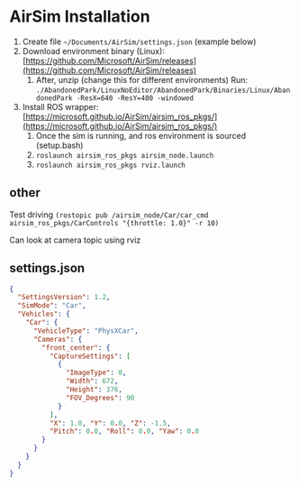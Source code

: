 # AirSim Installation

1. Create file `~/Documents/AirSim/settings.json` (example below)
2. Download environment binary (Linux): [https://github.com/Microsoft/AirSim/releases](https://github.com/Microsoft/AirSim/releases)
   1. After, unzip
(change this for different environments) Run: ``./AbandonedPark/LinuxNoEditor/AbandonedPark/Binaries/Linux/AbandonedPark -ResX=640 -ResY=480 -windowed``
3. Install ROS wrapper: [https://microsoft.github.io/AirSim/airsim_ros_pkgs/](https://microsoft.github.io/AirSim/airsim_ros_pkgs/)
   1. Once the sim is running, and ros environment is sourced (setup.bash)
   2. `roslaunch airsim_ros_pkgs airsim_node.launch `
   3. `roslaunch airsim_ros_pkgs rviz.launch`

## other 

Test driving `(rostopic pub /airsim_node/Car/car_cmd airsim_ros_pkgs/CarControls "{throttle: 1.0}" -r 10)`

Can look at camera topic using rviz

## settings.json

```json
{
  "SettingsVersion": 1.2,
  "SimMode": "Car",
  "Vehicles": {
    "Car": {
      "VehicleType": "PhysXCar",
      "Cameras": {
        "front_center": {
          "CaptureSettings": [
            {
              "ImageType": 0,
              "Width": 672,
              "Height": 376,
              "FOV_Degrees": 90
            }
          ],
          "X": 1.0, "Y": 0.0, "Z": -1.5,
          "Pitch": 0.0, "Roll": 0.0, "Yaw": 0.0
        }
      }
    }
  }
}
```
